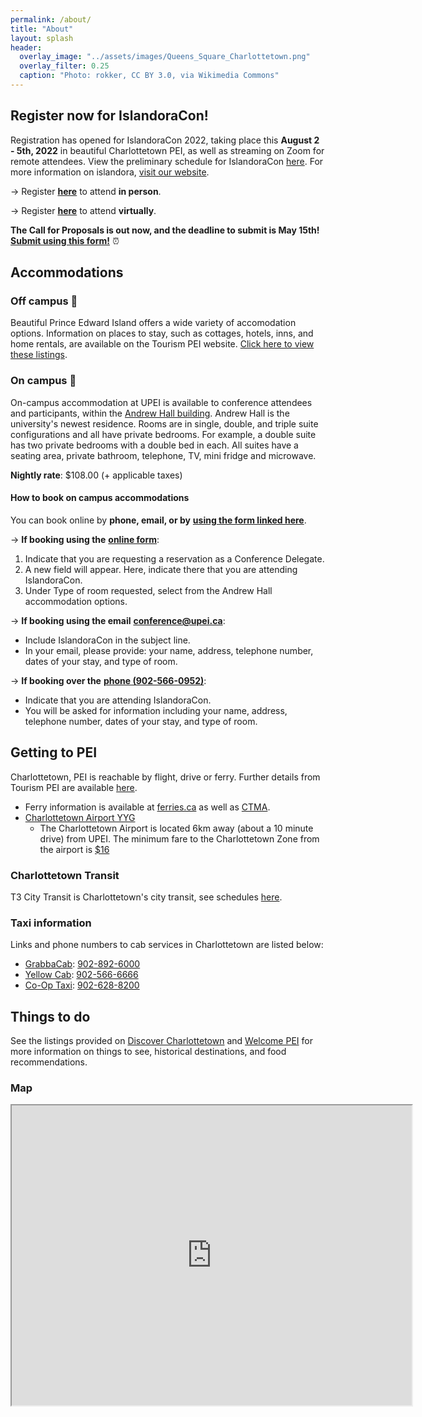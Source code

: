 ```yaml
---
permalink: /about/
title: "About"
layout: splash
header:
  overlay_image: "../assets/images/Queens_Square_Charlottetown.png"
  overlay_filter: 0.25
  caption: "Photo: rokker, CC BY 3.0, via Wikimedia Commons"
---
```


## Register now for IslandoraCon!

Registration has opened for IslandoraCon 2022, taking place this **August 2 - 5th, 2022** in beautiful Charlottetown PEI, as well as streaming on Zoom for remote attendees. View the preliminary schedule for IslandoraCon [here](https://2022.islandora.ca/schedule/). For more information on islandora, [visit our website](https://www.islandora.ca/).

→ Register [**here**](https://www.eventbrite.ca/e/islandoracon-2022-tickets-313517187347) to attend **in person**.

→ Register [**here**](https://www.eventbrite.ca/e/islandoracon-2022-virtual-tickets-317680469837) to attend **virtually**.


**The Call for Proposals is out now, and the deadline to submit is May 15th!** [**Submit using this form!**](https://forms.gle/BhAh5Ch27J5XvvmS8)  ⏰

## Accommodations

### Off campus 🏨

Beautiful Prince Edward Island offers a wide variety of accomodation options. Information on places to stay, such as cottages, hotels, inns, and home rentals, are available on the Tourism PEI website. [Click here to view these listings](https://www.tourismpei.com/where-to-stay).

### On campus 🏫

On-campus accommodation at UPEI is available to conference attendees and participants, within the [Andrew Hall building](https://goo.gl/maps/fbqVWzPmPgLDsxst7).
Andrew Hall is the university's newest residence. Rooms are in single, double, and triple suite configurations and all have private bedrooms. For example, a double suite has two private bedrooms with a double bed in each. All suites have a seating area, private bathroom, telephone, TV, mini fridge and microwave. 

**Nightly rate**: $108.00 (+ applicable taxes)

#### How to book on campus accommodations

You can book online by **phone, email, or by** [**using the form linked here**](https://www.upei.ca/conference/summer-visitors). 

&#8594; **If booking using the** [**online form**](https://www.upei.ca/conference/summer-visitors): 

  1. Indicate that you are requesting a reservation as a Conference Delegate.
  1. A new field will appear. Here, indicate there that you are attending IslandoraCon. 
  2. Under Type of room requested, select from the Andrew Hall accommodation options.

&#8594; **If booking using the email** [**conference@upei.ca**](mailto:conference@upei.ca):
  * Include IslandoraCon in the subject line.
  * In your email, please provide: your name, address, telephone number, dates of your stay, and type of room.

&#8594; **If booking over the** [**phone (902-566-0952)**](tel:9025660952): 
  * Indicate that you are attending IslandoraCon.
  * You will be asked for information including your name, address, telephone number, dates of your stay, and type of room.

## Getting to PEI

Charlottetown, PEI is reachable by flight, drive or ferry. Further details from Tourism PEI are available [here](https://www.tourismpei.com/about-pei/getting-here). 

* Ferry information is available at [ferries.ca](https://www.ferries.ca/book/) as well as [CTMA](https://ctma.ca/en/).
* [Charlottetown Airport YYG](https://flyyyg.com/)
  * The Charlottetown Airport is located 6km away (about a 10 minute drive) from UPEI. The minimum fare to the Charlottetown Zone from the airport is [$16](https://flyyyg.com/parking-transport/taxi_rideshare/)

### Charlottetown Transit

T3 City Transit is Charlottetown's city transit, see schedules [here](https://www.t3transit.ca/t3-transit-schedules).

### Taxi information

Links and phone numbers to cab services in Charlottetown are listed below:

* [GrabbaCab](http://www.grabbacab.ca/): [902-892-6000](tel:9028926000)
* [Yellow Cab](https://yellowcabpei.com/): [902-566-6666](tel:9025666666)
* [Co-Op Taxi](http://www.cooptaxiline.com/home.html): [902-628-8200](tel:9026288200)

## Things to do

See the listings provided on [Discover Charlottetown](https://www.discovercharlottetown.com/) and [Welcome PEI](https://welcomepei.com/destinations/charlottetown/) for more information on things to see, historical destinations, and food recommendations.

### Map

<div>
  <center>
    <iframe src="https://www.google.com/maps/d/u/0/embed?mid=1L9NxsGf_lu3S4Fdl5ONZWe9A9b5NUH8d&ehbc=2E312F" width="640" height="480"></iframe>
  </center>
</div>
